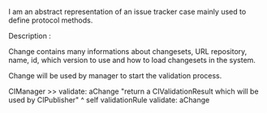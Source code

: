 I am an abstract representation of an issue tracker case mainly used to define protocol methods.

Description :

Change contains many informations about changesets, URL repository, name, id, which version to use and how to load changesets in the system.

Change will be used by manager to start the validation process. 

CIManager >> validate: aChange
	"return a CIValidationResult which will be used by CIPublisher"
	^ self validationRule validate: aChange
